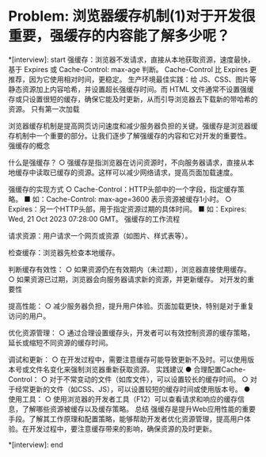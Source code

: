 # Problem: 浏览器缓存机制(1)对于开发很重要，强缓存的内容能了解多少呢？

*[interview]: start
    强缓存：浏览器不发请求，直接从本地获取资源，速度最快，基于 Expires 或 Cache-Control: max-age 判断。
Cache-Control 比 Expires 更推荐，因为它使用相对时间，更稳定。
生产环境最佳实践：给 JS、CSS、图片等静态资源加上内容哈希，并设置超长强缓存时间。而 HTML 文件通常不设置强缓存或只设置很短的缓存，确保它能及时更新，从而引导浏览器去下载新的带哈希的资源。
只有第一次加载

浏览器缓存机制是提高网页访问速度和减少服务器负担的关键。强缓存是浏览器缓存机制中一个重要的部分。让我们逐步了解强缓存的内容和它对开发的重要性。
强缓存的概念


什么是强缓存？
○ 强缓存是指浏览器在访问资源时，不向服务器请求，直接从本地缓存中读取已缓存的资源。这样可以减少网络请求，提高页面加载速度。

强缓存的实现方式
○ Cache-Control：HTTP头部中的一个字段，指定缓存策略。
■ 如：Cache-Control: max-age=3600 表示资源被缓存1小时。
○ Expires：另一个HTTP头部，用于指定资源过期的具体时间。
■ 如：Expires: Wed, 21 Oct 2023 07:28:00 GMT。
强缓存的工作流程

请求资源：用户请求一个网页或资源（如图片、样式表等）。

检查缓存：浏览器先检查本地缓存。

判断缓存有效性：
○ 如果资源仍在有效期内（未过期），浏览器直接使用缓存。
○ 如果资源已过期，浏览器会向服务器请求新的资源，并更新缓存。
对开发的重要性

提高性能：
○ 减少服务器负担，提升用户体验。页面加载更快，特别是对于重复访问的用户。

优化资源管理：
○ 通过合理设置缓存头，开发者可以有效控制资源的缓存策略，延长或缩短不同资源的缓存时间。

调试和更新：
○ 在开发过程中，需要注意缓存可能导致更新不及时。可以使用版本号或文件名变化来强制浏览器重新获取资源。
实践建议
● 合理配置Cache-Control：
○ 对于不常变动的文件（如库文件），可以设置较长的缓存时间。
○ 对于经常更新的文件（如CSS、JS），可以设置较短的缓存时间或使用版本号。
● 使用工具：
○ 使用浏览器的开发者工具（F12）可以查看请求和响应的缓存信息，了解哪些资源被缓存以及缓存策略。
总结
强缓存是提升Web应用性能的重要手段。了解其工作原理和配置策略，能够帮助开发者优化资源管理，提高用户体验。在开发过程中，要注意缓存带来的影响，确保资源的及时更新。

*[interview]: end
